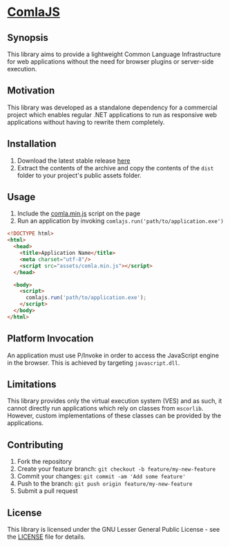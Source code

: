 [ComlaJS](http://www.comlajs.org/)
===================================

## Synopsis

This library aims to provide a lightweight Common Language Infrastructure for
web applications without the need for browser plugins or server-side execution.

## Motivation

This library was developed as a standalone dependency for a commercial project
which enables regular .NET applications to run as responsive web applications
without having to rewrite them completely.

## Installation

1. Download the latest stable release [here](
https://github.com/danitso/comlajs/releases)
2. Extract the contents of the archive and copy the contents of the `dist`
folder to your project's public assets folder.

## Usage

1. Include the [comla.min.js](dist/comla.min.js) script on the page
2. Run an application by invoking `comlajs.run('path/to/application.exe')`

```html
<!DOCTYPE html>
<html>
  <head>
    <title>Application Name</title>
    <meta charset="utf-8"/>
    <script src="assets/comla.min.js"></script>
  </head>

  <body>
    <script>
      comlajs.run('path/to/application.exe');
    </script>
  </body>
</html>
```

## Platform Invocation

An application must use P/Invoke in order to access the JavaScript engine in the
browser. This is achieved by targeting `javascript.dll`.

## Limitations

This library provides only the virtual execution system (VES) and as such, it
cannot directly run applications which rely on classes from `mscorlib`. However,
custom implementations of these classes can be provided by the applications.

## Contributing

1. Fork the repository
2. Create your feature branch: `git checkout -b feature/my-new-feature`
3. Commit your changes: `git commit -am 'Add some feature'`
4. Push to the branch: `git push origin feature/my-new-feature`
5. Submit a pull request

## License

This library is licensed under the GNU Lesser General Public License - see the
[LICENSE](LICENSE) file for details.
